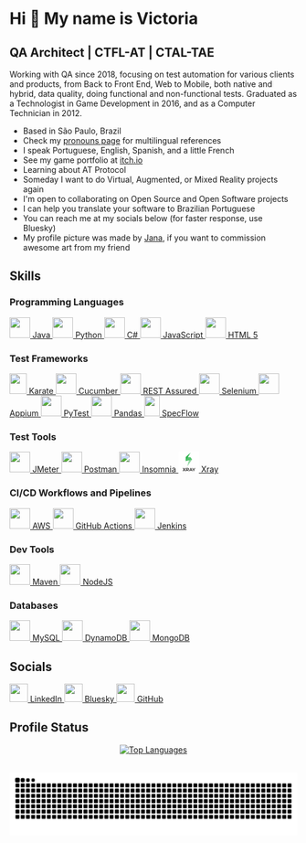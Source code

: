 Hi 👋 My name is Victoria
================================================================================================================================

QA Architect | CTFL-AT | CTAL-TAE
-----------------------------------------

Working with QA since 2018, focusing on test automation for various clients and products, from Back to Front End, Web to Mobile, both native and hybrid, data quality, doing functional and non-functional tests. Graduated as a Technologist in Game Development in 2016, and as a Computer Technician in 2012.

* Based in São Paulo, Brazil
* Check my [pronouns page](https://pronouns.page/u/vicwalker) for multilingual references
* I speak Portuguese, English, Spanish, and a little French
* See my game portfolio at [itch.io](http://vicwalker.itch.io)
* Learning about AT Protocol
* Someday I want to do Virtual, Augmented, or Mixed Reality projects again
* I'm open to collaborating on Open Source and Open Software projects
* I can help you translate your software to Brazilian Portuguese
* You can reach me at my socials below (for faster response, use Bluesky)
* My profile picture was made by [Jana](https://alphajn.carrd.co/), if you want to commission awesome art from my friend

## Skills
### Programming Languages
<p align="left">
<a href="https://www.oracle.com/java/" target="_blank" rel="noreferrer"><picture><source media="(prefers-color-scheme: dark)" srcset="./icons/skills/java-colored.svg" /><source media="(prefers-color-scheme: light)" srcset="./icons/skills/java-colored.svg" /><img src="./icons/skills/java-colored.svg" width=36 height=36 /></picture> Java </a>
<a href="https://www.python.org/" target="_blank" rel="noreferrer"><picture><source media="(prefers-color-scheme: dark)" srcset="./icons/skills/python-colored.svg" /><source media="(prefers-color-scheme: light)" srcset="./icons/skills/python-colored.svg" /><img src="./icons/skills/python-colored.svg" width=36 height=36 /></picture> Python </a>
<a href="https://docs.microsoft.com/en-us/dotnet/csharp/" target="_blank" rel="noreferrer"><picture><source media="(prefers-color-scheme: dark)" srcset="./icons/skills/csharp-colored.svg" /><source media="(prefers-color-scheme: light)" srcset="./icons/skills/csharp-colored.svg" /><img src="./icons/skills/csharp-colored.svg" width=36 height=36 /></picture> C# </a>
<a href="https://developer.mozilla.org/en-US/docs/Web/JavaScript" target="_blank" rel="noreferrer"><picture><source media="(prefers-color-scheme: dark)" srcset="./icons/skills/javascript-colored.svg" /><source media="(prefers-color-scheme: light)" srcset="./icons/skills/javascript-colored.svg" /><img src="./icons/skills/javascript-colored.svg" width=36 height=36 /></picture> JavaScript </a>
<a href="https://developer.mozilla.org/en-US/docs/Glossary/HTML5" target="_blank" rel="noreferrer"><picture><source media="(prefers-color-scheme: dark)" srcset="./icons/skills/html5.svg" /><source media="(prefers-color-scheme: light)" srcset="./icons/skills/html5.svg" /><img src="./icons/skills/html5.svg" width=36 height=36 /></picture> HTML 5 </a>
</p>

### Test Frameworks
<p align="left">
<a href="https://www.karatelabs.io" target="_blank" rel="noreferrer"><picture><source media="(prefers-color-scheme: dark)" srcset="./icons/skills/karate-labs-dark.png" /><source media="(prefers-color-scheme: light)" srcset="./icons/skills/karate-labs.png" /><img src="./icons/skills/karate-labs.png" width=30 height=36 /></picture> Karate </a>
<a href="https://cucumber.io" target="_blank" rel="noreferrer"><picture><source media="(prefers-color-scheme: dark)" srcset="./icons/skills/cucumber-colored.svg" /><source media="(prefers-color-scheme: light)" srcset="./icons/skills/cucumber-colored.svg" /><img src="./icons/skills/cucumber-colored.svg" width=36 height=36 /></picture> Cucumber </a>
<a href="https://rest-assured.io" target="_blank" rel="noreferrer"><picture><source media="(prefers-color-scheme: dark)" srcset="./icons/skills/rest-assured-dark.png" /><source media="(prefers-color-scheme: light)" srcset="./icons/skills/rest-assured.png" /><img src="./icons/skills/rest-assured.png" width=36 height=36 /></picture> REST Assured </a>
<a href="https://www.selenium.dev" target="_blank" rel="noreferrer"><picture><source media="(prefers-color-scheme: dark)" srcset="./icons/skills/selenium-colored.svg" /><source media="(prefers-color-scheme: light)" srcset="./icons/skills/selenium-colored.svg" /><img src="./icons/skills/selenium-colored.svg" width=36 height=36 /></picture> Selenium </a>
<a href="https://appium.io/docs/en/latest/" target="_blank" rel="noreferrer"><picture><source media="(prefers-color-scheme: dark)" srcset="./icons/skills/appium-colored.svg" /><source media="(prefers-color-scheme: light)" srcset="./icons/skills/appium-colored.svg" /><img src="./icons/skills/appium-colored.svg" width=36 height=36 /></picture> Appium </a>
<a href="https://docs.pytest.org/en/stable/" target="_blank" rel="noreferrer"><picture><source media="(prefers-color-scheme: dark)" srcset="./icons/skills/pytest.svg" /><source media="(prefers-color-scheme: light)" srcset="./icons/skills/pytest.svg" /><img src="./icons/skills/pytest.svg" width=36 height=36 /></picture> PyTest </a>
<a href="https://pandas.pydata.org" target="_blank" rel="noreferrer"><picture><source media="(prefers-color-scheme: dark)" srcset="./icons/skills/pandas-dark.svg" /><source media="(prefers-color-scheme: light)" srcset="./icons/skills/pandas-colored.svg" /><img src="./icons/skills/pandas-colored.svg" width=36 height=36 /></picture> Pandas </a>
<a href="https://specflow.org" target="_blank" rel="noreferrer"><picture><source media="(prefers-color-scheme: dark)" srcset="./icons/skills/specflow.png" /><source media="(prefers-color-scheme: light)" srcset="./icons/skills/specflow.png" /><img src="./icons/skills/specflow.png" width=27 height=36 /></picture> SpecFlow </a>
</p>

### Test Tools
<p align="left">
<a href="https://jmeter.apache.org/" target="_blank" rel="noreferrer"><picture><source media="(prefers-color-scheme: dark)" srcset="./icons/skills/jmeter-dark.svg" /><source media="(prefers-color-scheme: light)" srcset="./icons/skills/jmeter.svg" /><img src="./icons/skills/jmeter.svg" width=36 height=36 /></picture> JMeter </a>
<a href="https://www.postman.com/" target="_blank" rel="noreferrer"><picture><source media="(prefers-color-scheme: dark)" srcset="./icons/skills/postman.svg" /><source media="(prefers-color-scheme: light)" srcset="./icons/skills/postman.svg" /><img src="./icons/skills/postman.svg" width=36 height=36 /></picture> Postman </a>
<a href="https://insomnia.rest/" target="_blank" rel="noreferrer"><picture><source media="(prefers-color-scheme: dark)" srcset="./icons/skills/insomnia.svg" /><source media="(prefers-color-scheme: light)" srcset="./icons/skills/insomnia.svg" /><img src="./icons/skills/insomnia.svg" width=36 height=36 /></picture> Insomnia </a>
<a href="https://marketplace.atlassian.com/apps/1211769/xray-test-management-for-jira" target="_blank" rel="noreferrer"><picture><source media="(prefers-color-scheme: dark)" srcset="./icons/skills/xray-dark.png" /><source media="(prefers-color-scheme: light)" srcset="./icons/skills/xray.png" /><img src="./icons/skills/xray.png" width=36 height=36 /></picture> Xray </a>
</p>

### CI/CD Workflows and Pipelines
<p align="left">
<a href="https://aws.amazon.com" target="_blank" rel="noreferrer"><picture><source media="(prefers-color-scheme: dark)" srcset="./icons/skills/aws-dark.svg" /><source media="(prefers-color-scheme: light)" srcset="./icons/skills/aws-colored.svg" /><img src="./icons/skills/aws-dark.svg" width=36 height=36 /></picture> AWS </a>
<a href="https://github.com/features/actions" target="_blank" rel="noreferrer"><picture><source media="(prefers-color-scheme: dark)" srcset="./icons/skills/githubactions-dark.svg" /><source media="(prefers-color-scheme: light)" srcset="./icons/skills/githubactions.svg" /><img src="./icons/skills/githubactions-dark.svg" width=36 height=36 /></picture> GitHub Actions </a>
<a href="https://www.jenkins.io/" target="_blank" rel="noreferrer"><picture><source media="(prefers-color-scheme: dark)" srcset="./icons/skills/jenkins-dark.svg" /><source media="(prefers-color-scheme: light)" srcset="./icons/skills/jenkins.svg" /><img src="./icons/skills/jenkins-dark.svg" width=36 height=36 /></picture> Jenkins </a>
</p>

### Dev Tools
<p align="left">
<a href="https://maven.apache.org" target="_blank" rel="noreferrer"><picture><source media="(prefers-color-scheme: dark)" srcset="./icons/skills/maven-dark.svg" /><source media="(prefers-color-scheme: light)" srcset="./icons/skills/maven-colored.svg" /><img src="./icons/skills/maven-colored.svg" width=36 height=36 /></picture> Maven </a>
<a href="https://nodejs.org/en/" target="_blank" rel="noreferrer"><picture><source media="(prefers-color-scheme: dark)" srcset="./icons/skills/nodejs-colored.svg" /><source media="(prefers-color-scheme: light)" srcset="./icons/skills/nodejs-colored.svg" /><img src="./icons/skills/nodejs-colored.svg" width=36 height=36 /></picture> NodeJS </a>
</p>

### Databases
<p align="left">
<a href="https://www.mysql.com/" target="_blank" rel="noreferrer"><picture><source media="(prefers-color-scheme: dark)" srcset="./icons/skills/mysql-colored.svg" /><source media="(prefers-color-scheme: light)" srcset="./icons/skills/mysql-colored.svg" /><img src="./icons/skills/mysql-colored.svg" width=36 height=36 /></picture> MySQL </a>
<a href="https://aws.amazon.com/dynamodb/" target="_blank" rel="noreferrer"><picture><source media="(prefers-color-scheme: dark)" srcset="./icons/skills/aws-dynamodb.svg" /><source media="(prefers-color-scheme: light)" srcset="./icons/skills/aws-dynamodb.svg" /><img src="./icons/skills/aws-dynamodb.svg" width=36 height=36 /></picture> DynamoDB </a>
<a href="https://www.mongodb.com/" target="_blank" rel="noreferrer"><picture><source media="(prefers-color-scheme: dark)" srcset="./icons/skills/mongodb.svg" /><source media="(prefers-color-scheme: light)" srcset="./icons/skills/mongodb.svg" /><img src="./icons/skills/mongodb.svg" width=36 height=36 /></picture> MongoDB </a>
</p>

## Socials
<p align="left">
<a href="https://www.linkedin.com/in/victoriamdo" target="_blank" rel="noreferrer"><picture><source media="(prefers-color-scheme: dark)" srcset="./icons/socials/linkedin-dark.svg" /><source media="(prefers-color-scheme: light)" srcset="./icons/socials/linkedin.svg" /><img src="./icons/socials/linkedin.svg" width=32 height=32 /></picture> LinkedIn </a>
<a href="https://bsky.app/profile/did:plc:fip3nyk6tjo3senpq4ei2cxw" target="_blank" rel="noreferrer"><picture><source media="(prefers-color-scheme: dark)" srcset="./icons/socials/bluesky-social-dark.svg" /><source media="(prefers-color-scheme: light)" srcset="./icons/socials/bluesky-social.svg" /><img src="./icons/socials/bluesky-social.svg" width=32 height=32 /></picture> Bluesky </a>
<a href="https://github.com/victoriamdo" target="_blank" rel="noreferrer"><picture><source media="(prefers-color-scheme: dark)" srcset="./icons/socials/github-dark.svg" /><source media="(prefers-color-scheme: light)" srcset="./icons/socials/github.svg" /><img src="./icons/socials/github.svg" width=32 height=32 /></picture> GitHub </a>
</p>

## Profile Status
<p align="center">
<a href="https://github.com/victoriamdo" align="left"><img src="https://github-readme-stats.vercel.app/api/top-langs/?username=victoriamdo&langs_count=10&title_color=ef4444&text_color=ffffff&icon_color=0891b2&bg_color=1c1917&hide_border=true&locale=en&custom_title=Top%20%Languages" alt="Top Languages" /></a>
</p>

<br clear="both">
<img src="https://raw.githubusercontent.com/victoriamdo/victoriamdo/output/snake.svg" alt="Snake animation" />
